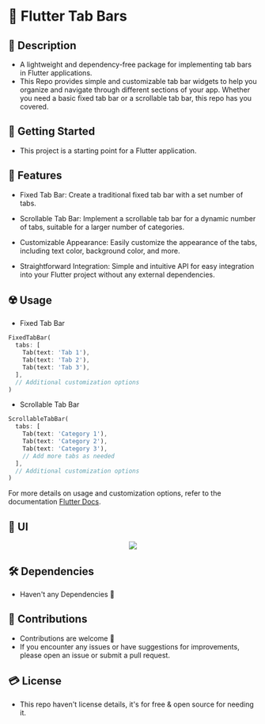 # 💮 Flutter Tab Bars

## 📌 Description

- A lightweight and dependency-free package for implementing tab bars in Flutter applications.
- This Repo provides simple and customizable tab bar widgets to help you organize and navigate through different sections of your app. Whether you need a basic fixed tab bar or a scrollable tab bar, this repo has you covered.

## 🚀 Getting Started

- This project is a starting point for a Flutter application.

## 🎲 Features

- Fixed Tab Bar: Create a traditional fixed tab bar with a set number of tabs.

- Scrollable Tab Bar: Implement a scrollable tab bar for a dynamic number of tabs, suitable for a larger number of categories.

- Customizable Appearance: Easily customize the appearance of the tabs, including text color, background color, and more.

- Straightforward Integration: Simple and intuitive API for easy integration into your Flutter project without any external dependencies.

## ☢️ Usage

- Fixed Tab Bar

```dart
FixedTabBar(
  tabs: [
    Tab(text: 'Tab 1'),
    Tab(text: 'Tab 2'),
    Tab(text: 'Tab 3'),
  ],
  // Additional customization options
)
```

- Scrollable Tab Bar

```dart
ScrollableTabBar(
  tabs: [
    Tab(text: 'Category 1'),
    Tab(text: 'Category 2'),
    Tab(text: 'Category 3'),
    // Add more tabs as needed
  ],
  // Additional customization options
)
```
For more details on usage and customization options, refer to the documentation [Flutter Docs](https://api.flutter.dev/flutter/material/TabBar-class.html).

## 📱 UI

<p align="center">
  <img src="https://github.com/Shalaby-VBS/TabBars_Models/assets/149938388/e6ec3a8f-d7c9-4cf7-95e3-82ce33a2510f"/>

## 🛠 Dependencies

- Haven't any Dependencies 🚫

## 🚨 Contributions

- Contributions are welcome 💜
- If you encounter any issues or have suggestions for improvements, please open an issue or submit a pull request.


## 💳 License

- This repo haven't license details, it's for free & open source for needing it.
